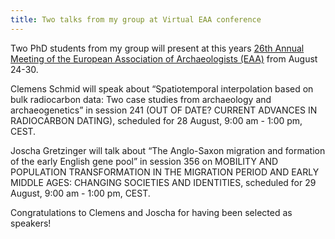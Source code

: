 ```yaml
---
title: Two talks from my group at Virtual EAA conference
---
```


Two PhD students from my group will present at this years [26th Annual Meeting of the European Association of Archaeologists (EAA)](https://www.e-a-a.org/EAA2020virtual) from August 24-30.

Clemens Schmid will speak about “Spatiotemporal interpolation based on bulk radiocarbon data: Two case studies from archaeology and archaeogenetics” in session 241 (OUT OF DATE? CURRENT ADVANCES IN RADIOCARBON DATING), scheduled for 28 August, 9:00 am - 1:00 pm, CEST.

Joscha Gretzinger will talk about “The Anglo-Saxon migration and formation of the early English gene pool” in session 356 on MOBILITY AND POPULATION TRANSFORMATION IN THE MIGRATION PERIOD AND EARLY MIDDLE AGES: CHANGING SOCIETIES AND IDENTITIES, scheduled for 29 August, 9:00 am - 1:00 pm, CEST.

Congratulations to Clemens and Joscha for having been selected as speakers!